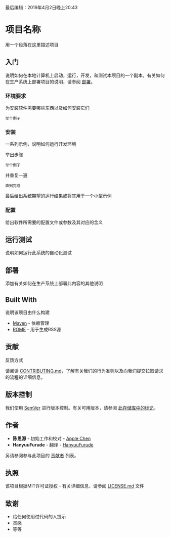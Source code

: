 最后编辑：2019年4月2日晚上20:43

# 项目名称
<!-- 必备 -->
用一个段落在这里描述项目

## 入门
<!-- 必备 -->
说明如何在本地计算机上启动，运行，开发，和测试本项目的一个副本。有关如何在生产系统上部署项目的说明，请参阅 [部署](#部署)。

### 环境要求
<!-- 必备 -->
为安装软件需要哪些东西以及如何安装它们

    举个例子

### 安装
<!-- 必备 -->
一系列示例，说明如何运行开发环境

举出步骤

    举个例子

并重复一遍

    直到完成

最后给出系统期望的运行结果或将其用于一个小型示例

### 配置
<!-- 必备-->
给出软件所需要的配置文件或参数及其对应的含义

## 运行测试
<!-- 可选 -->
说明如何运行此系统的自动化测试

## 部署
<!-- 必备 -->
添加有关如何在生产系统上部署此内容的其他说明

## Built With
说明该项目由什么构建

 -  [Maven](https://maven.apache.org/) - 依赖管理
 -  [ROME](https://rometools.github.io/rome/) - 用于生成RSS源

## 贡献
<!-- 必备 -->
反馈方式

请阅读 [CONTRIBUTING.md](https://gist.github.com/PurpleBooth/b24679402957c63ec426)，了解有关我们的行为准则以及向我们提交拉取请求的流程的详细信息。

## 版本控制
<!-- 必备 -->
我们使用 [SemVer](http://semver.org/) 进行版本控制。有关可用版本，请参阅 [此存储库中的标记](https://github.com/your/project/tags)。

## 作者
<!-- 必备 -->
 - **陈思源** - 初始工作和校对 - [Apple Chen](https://github.com/encofcomic)
 - **HanyuuFurude** - 翻译 - [HanyuuFurude](https://github.com/encofcomic)

另请参阅参与此项目的 [贡献者](https://github.com/your/project/contributors) 列表。

## 执照
<!-- 可选 -->
该项目根据MIT许可证授权 - 有关详细信息，请参阅 [LICENSE.md](LICENSE.md) 文件

## 致谢
<!-- 可选 -->
 - 给任何使用过代码的人提示
 - 灵感
 - 等等